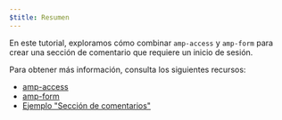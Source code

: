 ```yaml
---
$title: Resumen
---
```

En este tutorial, exploramos cómo combinar `amp-access` y `amp-form` para crear una sección de comentario que requiere un inicio de sesión.

Para obtener más información, consulta los siguientes recursos:

- [amp-access](/es/docs/reference/components/amp-access)
- [amp-form](/es/docs/reference/components/amp-form)
- [Ejemplo "Sección de comentarios"](https://ampbyexample.com/samples_templates/comment_section/)
